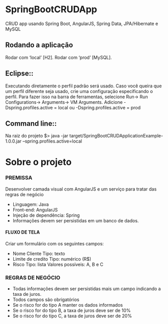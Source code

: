 # SpringBootCRUDApp
CRUD app usando Spring Boot, AngularJS, Spring Data, JPA/Hibernate e MySQL


## Rodando a aplicação
Rodar com ‘local’ [H2]. 
Rodar com ‘prod’ [MySQL].

## Eclipse:: 
Executando diretamente o perfil padrão será usado. Caso você queira que um perfil diferente seja usado, crie uma configuração especificando o perfil. Para fazer isso na barra de ferramentas, selecione Run-> Run Configurations-> Arguments-> VM Arguments. Adicione -Dspring.profiles.active = local ou -Dspring.profiles.active = prod

## Command line::
Na raiz do projeto
$> java -jar target/SpringBootCRUDApplicationExample-1.0.0.jar –spring.profiles.active=local



# Sobre o projeto


### PREMISSA

Desenvolver camada visual com AngularJS e um serviço para tratar das
regras de negócio

- Linguagem: Java
- Front-end: AngularJS
- Injeção de dependência: Spring
- Informações devem ser persistidas em um banco de dados. 


#### FLUXO DE TELA

Criar um formulário com os seguintes campos:

- Nome Cliente
Tipo: texto
- Limite de credito
Tipo: numérico (R$)
- Risco
Tipo: lista
Valores possíveis: A, B e C 

### REGRAS DE NEGÓCIO

- Todas informações devem ser persistidas mais um campo indicando a
taxa de juros.
- Todos campos são obrigatórios
- Se o risco for do tipo A manter os dados informados
- Se o risco for do tipo B, a taxa de juros deve ser de 10%
- Se o risco for do tipo C, a taxa de juros deve ser de 20% 
